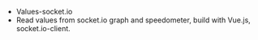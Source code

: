 - Values-socket.io
- Read values from socket.io
graph and speedometer, build with Vue.js, socket.io-client.

